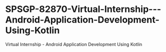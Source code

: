 # SPSGP-82870-Virtual-Internship---Android-Application-Development-Using-Kotlin
Virtual Internship - Android Application Development Using Kotlin
